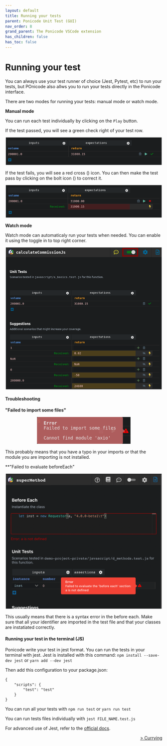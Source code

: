 ```yaml
---
layout: default
title: Running your tests
parent: Ponicode Unit Test (GUI)
nav_order: 8
grand_parent: The Ponicode VSCode extension
has_children: false
has_toc: false
---
```


# Running your test

You can always use your test runner of choice (Jest, Pytest, etc) to run your tests, but POnicode also allws you to run your tests directly in the Ponicode interface. 

There are two modes for running your tests: manual mode or watch mode.

**Manual mode**

You can run each test individually by clicking on the <i class="fas fa-play" style="color:green"></i>`Play` button. 

If the test passed, you will see a green check right of your test row.

<p align="center">
    <img src="/docs/vscode_extension/gui_test/images/test_case_running_1.png"  width="500"/>
</p>

If the test fails, you will see a red cross (<i class="fas fa-times" style="color:red"></i>) icon. You can then make the test pass by clicking on the bolt icon (<i class="fas fa-bolt" style="color:orange"></i>) to correct it.

<p align="center">
    <img src="/docs/vscode_extension/gui_test/images/test_case_running_2.png"  width="500"/>
</p>


**Watch mode**

Watch mode can automaticaly run your tests when needed. You can enable it using the toggle in to top right corner.

<p align="center">
    <img src="/docs/vscode_extension/gui_test/images/test_case_running_3.png"  width="500"/>
</p>

#### Troubleshooting

**"Failed to import some files"**

<p align="center">
    <img src="/docs/vscode_extension/gui_test/images/test_case_running_4.png"  width="300"/>
</p>


This probably means that you have a typo in your imports or that the module you are importing is not installed.

**"Failed to evaluate beforeEach"

<p align="center">
    <img src="/docs/vscode_extension/gui_test/images/before_each_error.png" alt="before_each_error" width="500"/>
</p>

This usually means that there is a syntax error in the before each.
Make sure that all your identifier are imported in the test file and that your classes are instatiated correctly.

#### Running your test in the terminal (JS)

Ponicode write your test in jest format. You can run the tests in your terminal with jest.
Jest is installed with this command:
`npm install --save-dev jest`
or
`yarn add --dev jest`

Then add this configuration to your package.json:
```
{
	"scripts": {
		"test": "test"
	}
}
```

You can run all your tests with `npm run test` or `yarn run test`

You can run tests files individually with `jest FILE_NAME.test.js`

For advanced use of Jest, refer to the [official docs](https://jestjs.io/docs/getting-started).


<div align="right">
    <a href="#//docs/vscode_extension/gui_test/currying.md" >
        > Currying
    </a>
</div>